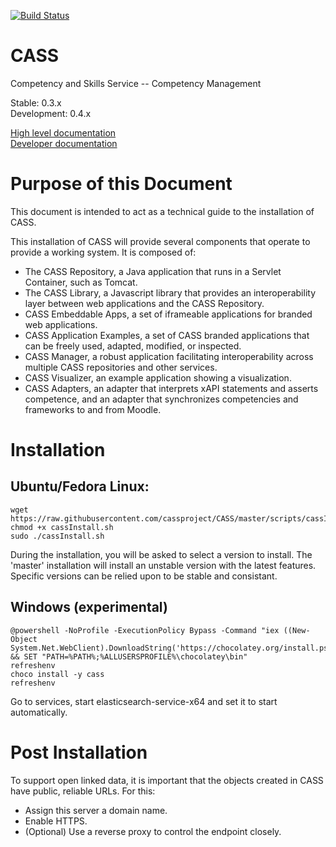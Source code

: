 [![Build Status](https://travis-ci.org/cassproject/CASS.svg?branch=master)](https://travis-ci.org/cassproject/CASS)
# CASS
Competency and Skills Service -- Competency Management

Stable: 0.3.x  
Development: 0.4.x

[High level documentation](https://docs.cassproject.org)  
[Developer documentation](https://devs.cassproject.org)

# Purpose of this Document
This document is intended to act as a technical guide to the installation of CASS.

This installation of CASS will provide several components that operate to provide a working system. It is composed of:
 * The CASS Repository, a Java application that runs in a Servlet Container, such as Tomcat.
 * The CASS Library, a Javascript library that provides an interoperability layer between web applications and the CASS Repository.
 * CASS Embeddable Apps, a set of iframeable applications for branded web applications.
 * CASS Application Examples, a set of CASS branded applications that can be freely used, adapted, modified, or inspected.
 * CASS Manager, a robust application facilitating interoperability across multiple CASS repositories and other services.
 * CASS Visualizer, an example application showing a visualization.
 * CASS Adapters, an adapter that interprets xAPI statements and asserts competence, and an adapter that synchronizes competencies and frameworks to and from Moodle.

# Installation
## Ubuntu/Fedora Linux:

    wget https://raw.githubusercontent.com/cassproject/CASS/master/scripts/cassInstall.sh
    chmod +x cassInstall.sh
    sudo ./cassInstall.sh
    
During the installation, you will be asked to select a version to install. The 'master' installation will install an unstable version with the latest features. Specific versions can be relied upon to be stable and consistant.

## Windows (experimental)

    @powershell -NoProfile -ExecutionPolicy Bypass -Command "iex ((New-Object System.Net.WebClient).DownloadString('https://chocolatey.org/install.ps1'))" && SET "PATH=%PATH%;%ALLUSERSPROFILE%\chocolatey\bin"
    refreshenv
    choco install -y cass
    refreshenv

Go to services, start elasticsearch-service-x64 and set it to start automatically.

# Post Installation
To support open linked data, it is important that the objects created in CASS have public, reliable URLs. For this:

 * Assign this server a domain name.
 * Enable HTTPS.
 * (Optional) Use a reverse proxy to control the endpoint closely.
